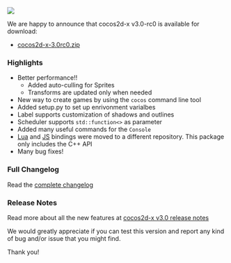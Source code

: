 <img src="https://lh3.googleusercontent.com/-glwwzmFyUmk/UQgPnlx40uI/AAAAAAAArzg/WPRW10kkecM/s800/cocos2d-x-logo.png">

We are happy to announce that cocos2d-x v3.0-rc0 is available for download:

* [cocos2d-x-3.0rc0.zip](http://cdn.cocos2d-x.org/cocos2d-x-3.0rc.zip)


### Highlights

* Better performance!! 
    * Added auto-culling for Sprites
    * Transforms are updated only when needed
* New way to create games by using the `cocos` command line tool
* Added setup.py to set up enrivonment varialbes
* Label supports customization of shadows and outlines
* Scheduler supports `std::function<>` as parameter
* Added many useful commands for the `Console`
* [Lua](https://github.com/cocos2d/cocos2d-lua) and [JS](https://github.com/cocos2d/cocos2d-js) bindings were moved to a different repository. This package only includes the C++ API
* Many bug fixes!


### Full Changelog

Read the [complete changelog](https://github.com/cocos2d/cocos2d-x/blob/cocos2d-x-3.0rc/CHANGELOG)


### Release Notes

Read more about all the new features at [cocos2d-x v3.0 release notes](https://github.com/cocos2d/cocos2d-x/blob/develop/docs/RELEASE_NOTES.md)


We would greatly appreciate if you can test this version and report any kind of bug and/or issue that you might find.

Thank you!
